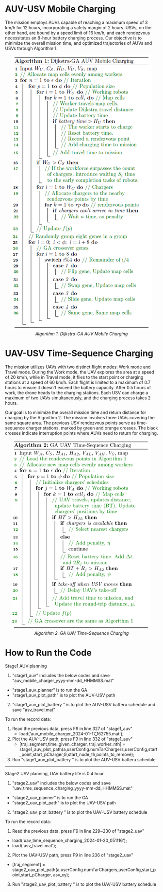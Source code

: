 # AUV-USV Mobile Charging

The mission employs AUVs capable of reaching a maximum speed of 3 km/h for 12 hours, incorporating a safety margin of 2 hours. USVs, on the other hand, are bound by a speed limit of 16 km/h, and each rendezvous necessitates an 8-hour battery charging process. Our objective is to minimize the overall mission time, and optimized trajectories of AUVs and USVs through Algorithm 1.

<p align="center">
  <img src="https://github.com/AlexWUrobot/MTSP/blob/main/Algorithm1_v2.PNG" alt="Dijkstra-GA AUV Mobile Charging">
  <br>
  <em> Algorithm 1. Dijkstra-GA AUV Mobile Charging</em>
</p>

# UAV-USV Time-Sequence Charging

The mission utilizes UAVs with two distinct flight modes: Work mode and Travel mode. During the Work mode, the UAV explores the area at a speed of 20 km/h, while in Travel mode, it flies to the start point or charging stations at a speed of 60 km/h. Each flight is limited to a maximum of 0.7 hours to ensure it doesn't exceed the battery capacity. After 0.5 hours of work, the drone heads to the charging stations. Each USV can charge a maximum of two UAVs simultaneously, and the charging process takes 2 hours.

Our goal is to minimize the overall mission time and return distance for charging by the Algorithm 2. The mission involves three UAVs covering the same square area. The previous USV rendezvous points serve as time-sequence charger stations, marked by green and orange crosses. The black crosses indicate interruption points where AUVs need to return for charging.

<p align="center">
  <img src="https://github.com/AlexWUrobot/MTSP/blob/main/Algorithm2_v2.PNG"  width="460" height="auto" alt="GA UAV Time-Sequence Charging">
  <br>
  <em> Algorithm 2. GA UAV Time-Sequence Charging</em>
</p>




# How to Run the Code

Stage1 AUV planning
1.  "stage1_auv"               includes the below codes and save "auv_mobile_charger_yyyy-mm-dd_HHMMSS.mat"
-   "stage1_auv_planner"       is to run the GA
-   "stage1_auv_plot_path"     is to plot the AUV-USV path
2.  "stage1_auv_plot_battery " is to plot the AUV-USV batteru schedule and save "asv_travel.mat"

To run the record data: 
1. Read the previous data, press F9 in line 327 of "stage1_auv" 
   - load('auv_mobile_charger_2024-01-17_162755.mat');
2. Plot the AUV-USV path, press F9 in line 332 of "stage1_auv" 
   - [traj_segment,time_given_charger, traj_worker_nth] = stage1_auv_plot_path(a,userConfig.numTarChargers,userConfig,start_point,start_pCharger,G,start_node_th,points_to_remove);
3. Run "stage1_auv_plot_battery " is to plot the AUV-USV batteru schedule 

----------------------------------------------------

Stage2 UAV planning, UAV battery life is 0.4 hour
1.  "stage2_uav"               includes the below codes and save "uav_time_sequence_charging_yyyy-mm-dd_HHMMSS.mat"
-   "stage2_uav_planner"       is to run the GA
-   "stage2_uav_plot_path"     is to plot the UAV-USV path 
2.  "stage2_uav_plot_battery " is to plot the UAV-USV battery schedule


To run the record data: 
1. Read the previous data, press F9 in line 229~230 of "stage2_uav"
-  load('uav_time_sequence_charging_2024-01-20_051116');
-  load('asv_travel.mat');
2. Plot the UAV-USV path, press F9 in line 236 of "stage2_uav"
-  [traj_segment] = stage2_uav_plot_path(a,userConfig.numTarChargers,userConfig,start_point,start_pCharger, asv_xy);
3. Run "stage2_uav_plot_battery " is to plot the UAV-USV battery schedule
